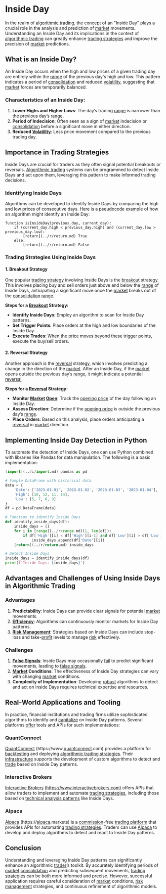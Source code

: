 # Inside Day

In the realm of [algorithmic trading](../a/accountability.md), the concept of an "Inside Day" plays a crucial role in the analysis and prediction of [market](../m/market.md) movements. Understanding an Inside Day and its implications in the context of [algorithmic trading](../a/accountability.md) can greatly enhance [trading strategies](../t/trading_strategies.md) and improve the precision of [market](../m/market.md) predictions.

## What is an Inside Day?

An Inside Day occurs when the high and low prices of a given trading day are entirely within the [range](../r/range.md) of the previous day's high and low. This pattern indicates a period of [consolidation](../c/consolidation.md) and reduced [volatility](../v/volatility.md), suggesting that [market](../m/market.md) forces are temporarily balanced.

### Characteristics of an Inside Day:

1. **Lower Highs and Higher Lows**: The day’s trading [range](../r/range.md) is narrower than the previous day’s [range](../r/range.md).
2. **Period of Indecision**: Often seen as a sign of [market](../m/market.md) indecision or [consolidation](../c/consolidation.md) before a significant move in either direction.
3. **Reduced [Volatility](../v/volatility.md)**: Less price movement compared to the previous trading day.

## Importance in Trading Strategies

Inside Days are crucial for traders as they often signal potential breakouts or reversals. [Algorithmic trading](../a/accountability.md) systems can be programmed to detect Inside Days and act upon them, leveraging this pattern to make informed trading decisions.

### Identifying Inside Days

Algorithms can be developed to identify Inside Days by comparing the high and low prices of consecutive days. Here is a pseudocode example of how an algorithm might identify an Inside Day:

```pseudocode
function isInsideDay(previous_day, current_day):
    if (current_day.high < previous_day.high) and (current_day.low > previous_day.low):
        [return](../r/return.md) True
    else:
        [return](../r/return.md) False
```

### Trading Strategies Using Inside Days

#### 1. Breakout Strategy

One popular [trading strategy](../t/trading_strategy.md) involving Inside Days is the [breakout](../b/breakout.md) strategy. This involves placing buy and sell orders just above and below the [range](../r/range.md) of Inside Days, anticipating a significant move once the [market](../m/market.md) breaks out of the [consolidation](../c/consolidation.md) [range](../r/range.md).

**Steps for a [Breakout](../b/breakout.md) Strategy:**

- **Identify Inside Days**: Employ an algorithm to scan for Inside Day patterns.
- **Set Trigger Points**: Place orders at the high and low boundaries of the Inside Day.
- **Execute Trades**: When the price moves beyond these trigger points, execute the buy/sell orders.

#### 2. Reversal Strategy

Another approach is the [reversal](../r/reversal.md) strategy, which involves predicting a change in the direction of the [market](../m/market.md). After an Inside Day, if the [market](../m/market.md) opens outside the previous day’s [range](../r/range.md), it might indicate a potential [reversal](../r/reversal.md).

**Steps for a [Reversal](../r/reversal.md) Strategy:**

- **Monitor [Market](../m/market.md) [Open](../o/open.md)**: Track the [opening price](../o/opening_price.md) of the day following an Inside Day.
- **Assess Direction**: Determine if the [opening price](../o/opening_price.md) is outside the previous day’s [range](../r/range.md).
- **Place Orders**: Based on this analysis, place orders anticipating a [reversal](../r/reversal.md) in [market](../m/market.md) direction.

## Implementing Inside Day Detection in Python

To automate the detection of Inside Days, one can use Python combined with libraries like Pandas for data manipulation. The following is a basic implementation:

```python
[import](../i/import.md) pandas as pd

# Sample DataFrame with historical data
data = {
    'Date': ['2023-01-01', '2023-01-02', '2023-01-03', '2023-01-04'],
    'High': [10, 12, 11, 14],
    'Low': [5, 7, 6, 9]
}
df = pd.DataFrame(data)

# Function to identify Inside Days
def identify_inside_days(df):
    inside_days = []
    for i in [range](../r/range.md)(1, len(df)):
        if df['High'][i] < df['High'][i-1] and df['Low'][i] > df['Low'][i-1]:
            inside_days.append(df['Date'][i])
    [return](../r/return.md) inside_days

# Detect Inside Days
inside_days = identify_inside_days(df)
print(f'Inside Days: {inside_days}')
```

## Advantages and Challenges of Using Inside Days in Algorithmic Trading

### Advantages

1. **Predictability**: Inside Days can provide clear signals for potential [market](../m/market.md) movements.
2. **[Efficiency](../e/efficiency.md)**: Algorithms can continuously monitor markets for Inside Day patterns.
3. **[Risk Management](../r/risk_management.md)**: Strategies based on Inside Days can include stop-loss and take-[profit](../p/profit.md) levels to manage [risk](../r/risk.md) effectively.

### Challenges

1. **[False Signals](../f/false_signals_in_trading.md)**: Inside Days may occasionally [fail](../f/fail.md) to predict significant movements, leading to [false signals](../f/false_signals_in_trading.md).
2. **[Market](../m/market.md) Conditions**: The effectiveness of Inside Day strategies can vary with changing [market](../m/market.md) conditions.
3. **Complexity of Implementation**: Developing [robust](../r/robust.md) algorithms to detect and act on Inside Days requires technical expertise and resources.

## Real-World Applications and Tooling

In practice, financial institutions and trading firms utilize sophisticated algorithms to identify and [capitalize](../c/capitalize.md) on Inside Day patterns. Several platforms [offer](../o/offer.md) tools and APIs for such implementations:

### QuantConnect

[QuantConnect](../q/quantconnect.md) (https://www.[quantconnect](../q/quantconnect.md).com) provides a platform for [backtesting](../b/backtesting.md) and deploying [algorithmic trading strategies](../a/algorithmic_trading_strategies.md). Their [infrastructure](../i/infrastructure.md) supports the development of custom algorithms to detect and [trade](../t/trade.md) based on Inside Day patterns.

### Interactive Brokers

[Interactive Brokers](../i/interactive_brokers.md) (https://www.interactivebrokers.com) offers APIs that allow traders to implement and automate [trading strategies](../t/trading_strategies.md), including those based on [technical analysis patterns](../t/technical_analysis_patterns.md) like Inside Days.

### Alpaca

[Alpaca](../a/alpaca.md) (https://[alpaca](../a/alpaca.md).markets) is a [commission](../c/commission.md)-free [trading platform](../t/trading_platform.md) that provides APIs for automating [trading strategies](../t/trading_strategies.md). Traders can use [Alpaca](../a/alpaca.md) to develop and deploy algorithms to detect and react to Inside Day patterns.

## Conclusion

Understanding and leveraging Inside Day patterns can significantly enhance an algorithmic [trader](../t/trader.md)’s toolkit. By accurately identifying periods of [market](../m/market.md) [consolidation](../c/consolidation.md) and predicting subsequent movements, [trading strategies](../t/trading_strategies.md) can be both more informed and precise. However, successful application requires careful consideration of [market](../m/market.md) conditions, [risk management](../r/risk_management.md) strategies, and continuous refinement of algorithmic models.